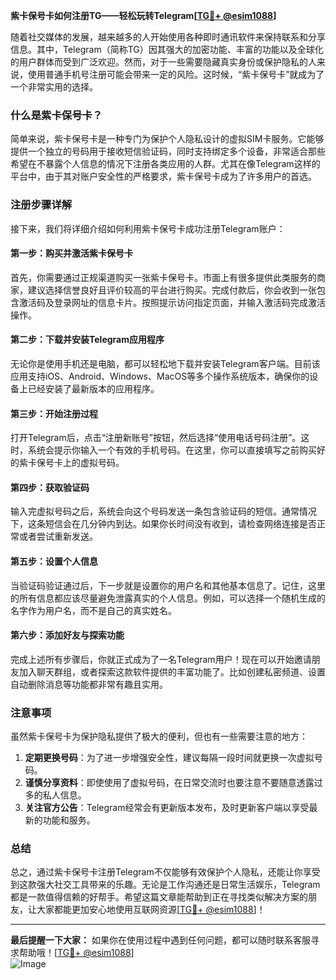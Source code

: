 **紫卡保号卡如何注册TG——轻松玩转Telegram[[TG💪+ @esim1088](https://t.me/s/esim1088)]**

随着社交媒体的发展，越来越多的人开始使用各种即时通讯软件来保持联系和分享信息。其中，Telegram（简称TG）因其强大的加密功能、丰富的功能以及全球化的用户群体而受到广泛欢迎。然而，对于一些需要隐藏真实身份或保护隐私的人来说，使用普通手机号注册可能会带来一定的风险。这时候，“紫卡保号卡”就成为了一个非常实用的选择。

### 什么是紫卡保号卡？

简单来说，紫卡保号卡是一种专门为保护个人隐私设计的虚拟SIM卡服务。它能够提供一个独立的号码用于接收短信验证码，同时支持绑定多个设备，非常适合那些希望在不暴露个人信息的情况下注册各类应用的人群。尤其在像Telegram这样的平台中，由于其对账户安全性的严格要求，紫卡保号卡成为了许多用户的首选。

### 注册步骤详解

接下来，我们将详细介绍如何利用紫卡保号卡成功注册Telegram账户：

#### 第一步：购买并激活紫卡保号卡

首先，你需要通过正规渠道购买一张紫卡保号卡。市面上有很多提供此类服务的商家，建议选择信誉良好且评价较高的平台进行购买。完成付款后，你会收到一张包含激活码及登录网址的信息卡片。按照提示访问指定页面，并输入激活码完成激活操作。

#### 第二步：下载并安装Telegram应用程序

无论你是使用手机还是电脑，都可以轻松地下载并安装Telegram客户端。目前该应用支持iOS、Android、Windows、MacOS等多个操作系统版本，确保你的设备上已经安装了最新版本的应用程序。

#### 第三步：开始注册过程

打开Telegram后，点击“注册新账号”按钮，然后选择“使用电话号码注册”。这时，系统会提示你输入一个有效的手机号码。在这里，你可以直接填写之前购买好的紫卡保号卡上的虚拟号码。

#### 第四步：获取验证码

输入完虚拟号码之后，系统会向这个号码发送一条包含验证码的短信。通常情况下，这条短信会在几分钟内到达。如果你长时间没有收到，请检查网络连接是否正常或者尝试重新发送。

#### 第五步：设置个人信息

当验证码验证通过后，下一步就是设置你的用户名和其他基本信息了。记住，这里的所有信息都应该尽量避免泄露真实的个人信息。例如，可以选择一个随机生成的名字作为用户名，而不是自己的真实姓名。

#### 第六步：添加好友与探索功能

完成上述所有步骤后，你就正式成为了一名Telegram用户！现在可以开始邀请朋友加入聊天群组，或者探索这款软件提供的丰富功能了。比如创建私密频道、设置自动删除消息等功能都非常有趣且实用。

### 注意事项

虽然紫卡保号卡为保护隐私提供了极大的便利，但也有一些需要注意的地方：

1. **定期更换号码**：为了进一步增强安全性，建议每隔一段时间就更换一次虚拟号码。
2. **谨慎分享资料**：即使使用了虚拟号码，在日常交流时也要注意不要随意透露过多的私人信息。
3. **关注官方公告**：Telegram经常会有更新版本发布，及时更新客户端以享受最新的功能和服务。

### 总结

总之，通过紫卡保号卡注册Telegram不仅能够有效保护个人隐私，还能让你享受到这款强大社交工具带来的乐趣。无论是工作沟通还是日常生活娱乐，Telegram都是一款值得信赖的好帮手。希望这篇文章能帮助到正在寻找类似解决方案的朋友，让大家都能更加安心地使用互联网资源[[TG💪+ @esim1088](https://t.me/s/esim1088)]！

---

**最后提醒一下大家：** 如果你在使用过程中遇到任何问题，都可以随时联系客服寻求帮助哦！[[TG💪+ @esim1088](https://t.me/s/esim1088)]  
![Image](https://i.postimg.cc/4NQfJmqS/Snipaste-2025-05-13-00-14-12.png)